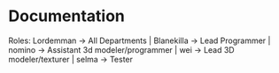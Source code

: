 # Documentation

Roles:
Lordemman -> All Departments | 
Blanekilla -> Lead Programmer | 
nomino -> Assistant 3d modeler/programmer | 
wei -> Lead 3D modeler/texturer | 
selma -> Tester
